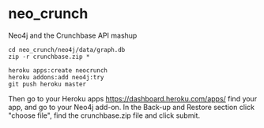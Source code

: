 neo_crunch
==========

Neo4j and the Crunchbase API mashup

    cd neo_crunch/neo4j/data/graph.db
    zip -r crunchbase.zip *

    heroku apps:create neocrunch
    heroku addons:add neo4j:try
    git push heroku master

Then go to your Heroku apps https://dashboard.heroku.com/apps/
find your app, and go to your Neo4j add-on.
In the Back-up and Restore section click "choose file",
find the crunchbase.zip file and click submit.

